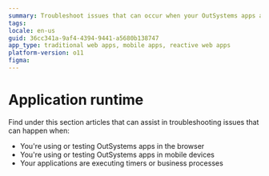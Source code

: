 ```yaml
---
summary: Troubleshoot issues that can occur when your OutSystems apps are running on the browser or a device.
tags: 
locale: en-us
guid: 36cc341a-9af4-4394-9441-a5680b138747
app_type: traditional web apps, mobile apps, reactive web apps
platform-version: o11
figma:
---
```


# Application runtime

Find under this section articles that can assist in troubleshooting issues that can happen when:

* You're using or testing OutSystems apps in the browser
* You're using or testing OutSystems apps in mobile devices
* Your applications are executing timers or business processes
